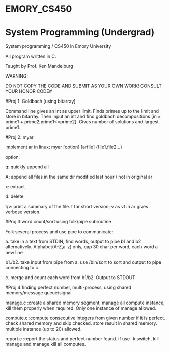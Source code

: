 # EMORY_CS450

# System Programming (Undergrad)

System programming / CS450 in Emory University

All program written in C.

Taught by Prof. Ken Mandelburg

WARNING:

DO NOT COPY THE CODE AND SUBMIT AS YOUR OWN WORK!  CONSULT YOUR HONOR CODE#

#Proj 1: Goldbach [using bitarray]

Command line gives an int as upper limit. Finds primes up to the limit and store in bitarray. Then input an int and find goldbach decompositions [in = prime1 + prime2;prime1<=prime2]. Gives number of solutions and largest prime1.


#Proj 2: myar

implement ar in linux; myar [option] [arfile] {file1,file2...}

option:

q: quickly append all

A: append all files in the same dir modified last hour / not in original ar

x: extract

d: delete

t/v: print a summary of the file. t for short version; v as vt in ar gives verbose version.

#Proj 3:word count/sort using folk/pipe subroutine

Folk several process and use pipe to communicate:

  a. take in a text from STDIN, find words, output to pipe b1 and b2 alternatively. Alphabet(A-Z,a-z) only, cap 30 char per word, each word a new line
  
  b1./b2. take input from pipe from a. use /bin/sort to sort and output to pipe connecting to c.
  
  c. merge and count each word from b1/b2. Output to STDOUT

#Proj 4:finding perfect number, multi-process, using shared memory/message queue/signal

  manage.c  :create a shared memory segment, manage all compute instance, kill them properly when required. Only one instance of manage allowed.
  
  compute.c :compute consecutive integers from given number if it is perfect. check shared memory and skip checked. store result in shared memory. multiple instance (up to 20) allowed.
  
  report.c  :report the status and perfect number found. if use -k switch, kill manage and manage kill all computes.



